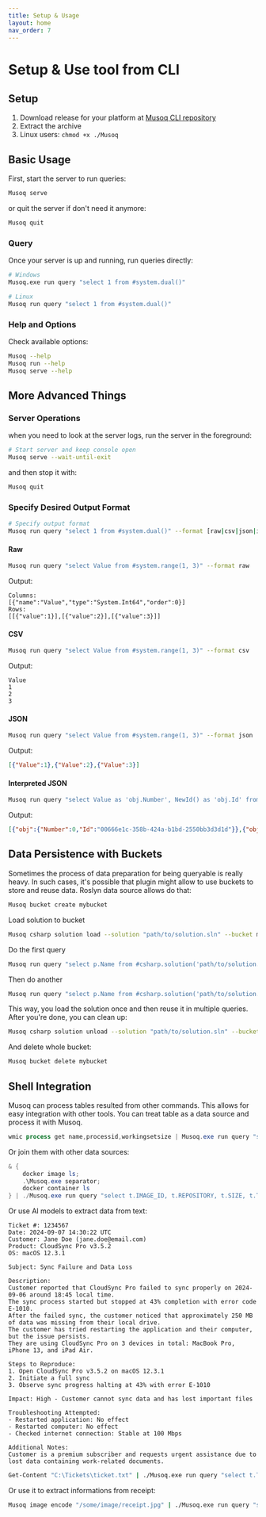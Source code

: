 ```yaml
---
title: Setup & Usage
layout: home
nav_order: 7
---
```


# Setup & Use tool from CLI

## Setup

1. Download release for your platform at [Musoq CLI repository](https://github.com/Puchaczov/Musoq.CLI)
2. Extract the archive
3. Linux users: `chmod +x ./Musoq`

## Basic Usage

First, start the server to run queries:

```bash
Musoq serve
```

or quit the server if don't need it anymore:

```bash
Musoq quit
```

### Query

Once your server is up and running, run queries directly:

```bash
# Windows
Musoq.exe run query "select 1 from #system.dual()"

# Linux
Musoq run query "select 1 from #system.dual()"
```

### Help and Options

Check available options:

```bash
Musoq --help
Musoq run --help
Musoq serve --help
```

## More Advanced Things

### Server Operations

when you need to look at the server logs, run the server in the foreground:

```bash
# Start server and keep console open
Musoq serve --wait-until-exit
```

and then stop it with:

```bash
Musoq quit
```

### Specify Desired Output Format

```bash
# Specify output format
Musoq run query "select 1 from #system.dual()" --format [raw|csv|json|interpreted_json]
```

#### Raw

```bash
Musoq run query "select Value from #system.range(1, 3)" --format raw
```
Output:
```
Columns:
[{"name":"Value","type":"System.Int64","order":0}]
Rows:
[[{"value":1}],[{"value":2}],[{"value":3}]]
```

#### CSV
```bash
Musoq run query "select Value from #system.range(1, 3)" --format csv
```
Output:
```csv
Value
1
2
3
```

#### JSON
```bash
Musoq run query "select Value from #system.range(1, 3)" --format json
```
Output:
```json
[{"Value":1},{"Value":2},{"Value":3}]
```

#### Interpreted JSON
```bash
Musoq run query "select Value as 'obj.Number', NewId() as 'obj.Id' from #system.range(0, 10)" --format interpreted-json
```
Output:
```json
[{"obj":{"Number":0,"Id":"00666e1c-358b-424a-b1bd-2550bb3d3d1d"}},{"obj":{"Number":1,"Id":"fb391e2c-a5d6-479e-9008-a44adddb475a"}},...]
```

## Data Persistence with Buckets

Sometimes the process of data preparation for being queryable is really heavy. In such cases, it's possible that plugin might allow to use buckets to store and reuse data. Roslyn data source allows do that:

```bash
Musoq bucket create mybucket
```

Load solution to bucket

```bash
Musoq csharp solution load --solution "path/to/solution.sln" --bucket mybucket
```

Do the first query

```bash
Musoq run query "select p.Name from #csharp.solution('path/to/solution.sln') s cross apply s.Projects p" --bucket mybucket
```

Then do another

```bash
Musoq run query "select p.Name from #csharp.solution('path/to/solution.sln') s cross apply s.Projects p where p.Name like '%Tests'" --bucket mybucket
```

This way, you load the solution once and then reuse it in multiple queries. After you're done, you can clean up:

```bash
Musoq csharp solution unload --solution "path/to/solution.sln" --bucket mybucket
```

And delete whole bucket:

```bash
Musoq bucket delete mybucket
```

## Shell Integration

Musoq can process tables resulted from other commands. This allows for easy integration with other tools. You can treat table as a data source and process it with Musoq.

```powershell
wmic process get name,processid,workingsetsize | Musoq.exe run query "select t.Name, Count(t.Name) from #stdin.table(true) t group by t.Name having Count(t.Name) > 1"
```

Or join them with other data sources:

```powershell
& { 
    docker image ls; 
    .\Musoq.exe separator; 
    docker container ls 
} | ./Musoq.exe run query "select t.IMAGE_ID, t.REPOSITORY, t.SIZE, t.TAG, t2.CONTAINER_ID, t2.CREATED, t2.STATUS from #stdin.table(true) t inner join #stdin.table(true) t2 on t.IMAGE_ID = t2.IMAGE"
```

Or use AI models to extract data from text:

```text
Ticket #: 1234567
Date: 2024-09-07 14:30:22 UTC
Customer: Jane Doe (jane.doe@email.com)
Product: CloudSync Pro v3.5.2
OS: macOS 12.3.1

Subject: Sync Failure and Data Loss

Description:
Customer reported that CloudSync Pro failed to sync properly on 2024-09-06 around 18:45 local time. 
The sync process started but stopped at 43% completion with error code E-1010. 
After the failed sync, the customer noticed that approximately 250 MB of data was missing from their local drive.
The customer has tried restarting the application and their computer, but the issue persists.
They are using CloudSync Pro on 3 devices in total: MacBook Pro, iPhone 13, and iPad Air.

Steps to Reproduce:
1. Open CloudSync Pro v3.5.2 on macOS 12.3.1
2. Initiate a full sync
3. Observe sync progress halting at 43% with error E-1010

Impact: High - Customer cannot sync data and has lost important files

Troubleshooting Attempted:
- Restarted application: No effect
- Restarted computer: No effect
- Checked internet connection: Stable at 100 Mbps

Additional Notes:
Customer is a premium subscriber and requests urgent assistance due to lost data containing work-related documents.
```

```bash
Get-Content "C:\Tickets\ticket.txt" | ./Musoq.exe run query "select t.TicketNumber, t.TicketDate, t.CustomerName, t.CustomerEmail, t.Product, t.OperatingSystem, t.Subject, t.ImpactLevel, t.ErrorCode, t.DataLossAmount, t.DeviceCount, case when ToLowerInvariant(t.SubscriptionType) like '%premium%' then 'PREMIUM' else 'STANDARD' end from #stdin.text('Ollama', 'llama3.1') t"
```

Or use it to extract informations from receipt:

```bash
Musoq image encode "/some/image/receipt.jpg" | ./Musoq.exe run query "select s.Shop, s.ProductName, s.Price from #stdin.image('OpenAi', 'gpt-4o') s"
```